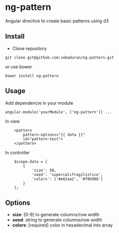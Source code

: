 # ng-pattern
Angular directive to create basic patterns using d3

## Install

- Clone repository

```
git clone git@github.com:sebaduran/ng-pattern.git
```

or use bower

```
bower install ng-pattern
```

## Usage

Add dependencie in your  module
```
angular.module('yourModule', ['ng-pattern']) ...

```
In view
```
    <pattern
        pattern-options="{{ data }}"
        id="pattern-test">
    </pattern>

```
In controller
```
    $scope.data = [
        {
            'size': 50,
            'seed': 'supercalifragilistico',
            'colors': ['#e62aa2', '#f0b988']
        }
    ];
```
## Options
- **size**: [0-9] to generate columns/row width
- **seed**: string to generate columns/row width
- **colors**: [required] color in hexadecimal into array
